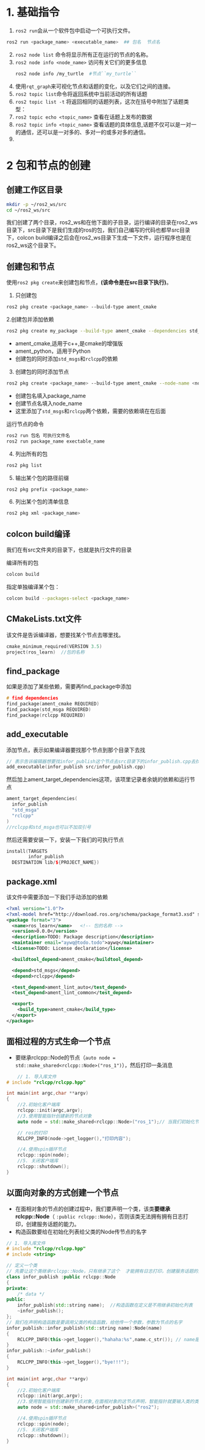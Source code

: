 ```bash
```

# 1. 基础指令

1. `ros2 run`会从一个软件包中启动一个可执行文件。

```bash
ros2 run <package_name> <executable_name>  ## 包名  节点名
```

2. `ros2 node list` 命令将显示所有正在运行的节点的名称。
3. `ros2 node info <node_name>` 访问有关它们的更多信息 
    ```bash
    ros2 node info /my_turtle  #节点``my_turtle``
    ```
4. 使用``rqt_graph``来可视化节点和话题的变化，以及它们之间的连接。
5. ``ros2 topic list``命令将返回系统中当前活动的所有话题
6. `ros2 topic list -t` 将返回相同的话题列表，这次在括号中附加了话题类型：
7. `ros2 topic echo <topic_name>` 查看在话题上发布的数据
8. `ros2 topic info <topic_name>` 查看话题的具体信息,话题不仅可以是一对一的通信，还可以是一对多的、多对一的或多对多的通信。
9. 


# 2 包和节点的创建


## 创建工作区目录

```bash
mkdir -p ~/ros2_ws/src
cd ~/ros2_ws/src
```
我们创建了两个目录，ros2_ws和在他下面的子目录，运行编译的目录在ros2_ws目录下，src目录下是我们生成的ros的包，我们自己编写的代码也都早src目录下，colcon build编译之后会在ros2_ws目录下生成一下文件，运行程序也是在ros2_ws这个目录下。

## 创建包和节点

使用`ros2 pkg create`来创建包和节点，**(该命令是在src目录下执行)**。

1. 只创建包

```bash
ros2 pkg create <package_name> --build-type ament_cmake
```

2.创建包并添加依赖

```bash
ros2 pkg create my_package --build-type ament_cmake --dependencies std_msgs rclcpp
```
- ament_cmake,适用于c++,是cmake的增强版
- ament_python，适用于Python
- 创建包的同时添加`std_msgs`和`rclcpp`的依赖
 
3. 创建包的同时添加节点

```bash
ros2 pkg create <package_name> --build-type ament_cmake --node-name <node_name> --dependencies std_msgs rclcpp
```
- 创建包名填入package_name
- 创建节点名填入node_name
- 这里添加了`std_msgs`和`rclcpp`两个依赖，需要的依赖填在在后面

运行节点的命令

```bash
ros2 run 包名 可执行文件名
ros2 run package_name exectable_name
```

4. 列出所有的包

```bash
ros2 pkg list
```

5. 输出某个包的路径前缀

```bash
ros2 pkg prefix <package_name>
```

6. 列出某个包的清单信息

```bash
ros2 pkg xml <package_name>
```

## colcon build编译

我们在有src文件夹的目录下，也就是执行文件的目录

编译所有的包

```bash
colcon build
```

指定单独编译某个包：
```bash
colcon build --packages-select <package_name>
```


## CMakeLists.txt文件

该文件是告诉编译器，想要找某个节点去哪里找。

```cpp
cmake_minimum_required(VERSION 3.5)
project(ros_learn)  //包的名称
```

## find_package
如果是添加了某些依赖，需要再find_package中添加

```cpp
# find dependencies
find_package(ament_cmake REQUIRED)
find_package(std_msga REQUIRED)
find_package(rclcpp REQUIRED)
```

## add_executable

添加节点，表示如果编译器要找那个节点到那个目录下去找

```cpp
// 表示告诉编辑器想要找infor_publish这个节点去src目录下的infor_publish.cpp去找
add_executable(infor_publish src/infor_publish.cpp)
```

然后加上ament_target_dependencies这项，该项里记录者余姚的依赖和运行节点

```cpp
ament_target_dependencies(
  infor_publish
  "std_msga"
  "rclcpp"
)
//rclcpp和std_msga也可以不加双引号
```

然后还需要安装一下，安装一下我们的可执行节点

```cpp
install(TARGETS 
		infor_publish
  DESTINATION lib/${PROJECT_NAME})
```

## package.xml


该文件中需要添加一下我们手动添加的依赖

```xml
<?xml version="1.0"?>
<?xml-model href="http://download.ros.org/schema/package_format3.xsd" schematypens="http://www.w3.org/2001/XMLSchema"?>
<package format="3">
  <name>ros_learn</name>   <!-- 包的名称 -->
  <version>0.0.0</version>
  <description>TODO: Package description</description>
  <maintainer email="aywq@todo.todo">aywq</maintainer>
  <license>TODO: License declaration</license>

  <buildtool_depend>ament_cmake</buildtool_depend>

  <depend>std_msgs</depend>
  <depend>rclcpp</depend>

  <test_depend>ament_lint_auto</test_depend>
  <test_depend>ament_lint_common</test_depend>

  <export>
    <build_type>ament_cmake</build_type>
  </export>
</package>

```

## 面相过程的方式生命一个节点

- 要继承rclcpp::Node的节点（`auto node = std::make_shared<rclcpp::Node>("ros_1")`），然后打印一条消息

```cpp
    // 1. 导入库文件
# include "rclcpp/rclcpp.hpp"

int main(int argc,char **argv)
{
    //2.初始化客户端库
    rclcpp::init(argc,argv);
    //3.使用智能指针创建新的节点对象
    auto node = std::make_shared<rclcpp::Node>("ros_1");// 当我们初始化节点的时候要给他一个参数，给节点起一个名字

    // ros的打印
    RCLCPP_INFO(node->get_logger(),"打印内容");

    //4.使用spin循环节点
    rclcpp::spin(node);
    //5. 关闭客户端库
    rclcpp::shutdown();
}
```


## 以面向对象的方式创建一个节点

- 在面相对象的节点的创建过程中，我们要声明一个类，该类**要继承rclcpp::Node**（ `:public rclcpp::Node`），否则该类无法拥有拥有日志打印，创建服务话题的能力。
- 构造函数要给在初始化列表给父类的Node传节点的名字

```cpp
// 1. 导入库文件
# include "rclcpp/rclcpp.hpp"
# include <string>

// 定义一个类
// 先要让这个类继承rclcpp::Node，只有继承了这个  才能拥有日志打印，创建服务话题的能力
class infor_publish :public rclcpp::Node 
{
private:
    /* data */
public:
    infor_publish(std::string name);  //构造函数在定义是不用继承初始化列表
    ~infor_publish();
};
// 我们在声明构造函数是要调用父类的构造函数，给他传一个参数，参数为节点的名字
infor_publish::infor_publish(std::string name):Node(name)
{
    RCLCPP_INFO(this->get_logger(),"hahaha:%s",name.c_str()); // name是一个string类型的，我们需要把他c的字符串打印
}
infor_publish::~infor_publish()
{
    RCLCPP_INFO(this->get_logger(),"bye!!!");
}

int main(int argc,char **argv)
{
    //2.初始化客户端库
    rclcpp::init(argc,argv);
    //3.使用智能指针创建新的节点对象,在面相对象的这节点声明，智能指针就要输入类的类型，而不是rclcpp::Node
    auto node = std::make_shared<infor_publish>("ros2");

    //4.使用spin循环节点
    rclcpp::spin(node);
    //5. 关闭客户端库
    rclcpp::shutdown();
}

